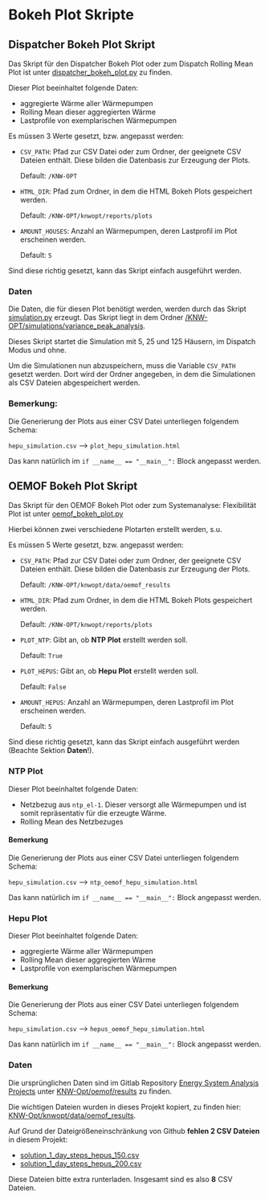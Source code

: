 # Bokeh Plot Skripte

## Dispatcher Bokeh Plot Skript

Das Skript für den Dispatcher Bokeh Plot oder zum Dispatch Rolling Mean Plot ist unter [dispatcher_bokeh_plot.py](https://github.com/ConsolinnoEnergy/KNW-Opt/blob/main/knwopt/reports/plots/dispatcher_bokeh_plot.py) zu finden.

Dieser Plot beeinhaltet folgende Daten:
- aggregierte Wärme aller Wärmepumpen
- Rolling Mean dieser aggregierten Wärme
- Lastprofile von exemplarischen Wärmepumpen

Es müssen 3 Werte gesetzt, bzw. angepasst werden:
- `CSV_PATH`: Pfad zur CSV Datei oder zum Ordner, der geeignete CSV Dateien enthält. Diese bilden die Datenbasis zur Erzeugung der Plots.
  
  Default: `/KNW-OPT`
- `HTML_DIR`: Pfad zum Ordner, in dem die HTML Bokeh Plots gespeichert werden. 
  
  Default: `/KNW-OPT/knwopt/reports/plots`
- `AMOUNT_HOUSES`: Anzahl an Wärmepumpen, deren Lastprofil im Plot erscheinen werden.
  
  Default: `5`

Sind diese richtig gesetzt, kann das Skript einfach ausgeführt werden.

### Daten

Die Daten, die für diesen Plot benötigt werden, werden durch das Skript [simulation.py](https://github.com/ConsolinnoEnergy/KNW-Opt/blob/main/knwopt/simulations/variance_peak_analysis/simulation.py) erzeugt. Das Skript liegt in dem Ordner [/KNW-OPT/simulations/variance_peak_analysis](https://github.com/ConsolinnoEnergy/KNW-Opt/blob/main/knwopt/simulations/variance_peak_analysis).

Dieses Skript startet die Simulation mit 5, 25 und 125 Häusern, im Dispatch Modus und ohne.

Um die Simulationen nun abzuspeichern, muss die Variable `CSV_PATH` gesetzt werden. Dort wird der Ordner angegeben, in dem die Simulationen als CSV Dateien abgespeichert werden.

### Bemerkung:

Die Generierung der Plots aus einer CSV Datei unterliegen folgendem Schema:

`hepu_simulation.csv` --> `plot_hepu_simulation.html`

Das kann natürlich im `if __name__ == "__main__":` Block angepasst werden.

## OEMOF Bokeh Plot Skript

Das Skript für den OEMOF Bokeh Plot oder zum Systemanalyse: Flexibilität Plot ist unter [oemof_bokeh_plot.py](https://github.com/ConsolinnoEnergy/KNW-Opt/blob/main/knwopt/reports/plots/oemof_bokeh_plot.py)

Hierbei können zwei verschiedene Plotarten erstellt werden, s.u.

Es müssen 5 Werte gesetzt, bzw. angepasst werden:

- `CSV_PATH`: Pfad zur CSV Datei oder zum Ordner, der geeignete CSV Dateien enthält. Diese bilden die Datenbasis zur Erzeugung der Plots.
  
  Default: `/KNW-OPT/knwopt/data/oemof_results`
- `HTML_DIR`: Pfad zum Ordner, in dem die HTML Bokeh Plots gespeichert werden. 
  
  Default: `/KNW-OPT/knwopt/reports/plots`
- `PLOT_NTP`: Gibt an, ob __NTP Plot__ erstellt werden soll.

  Default: `True`
- `PLOT_HEPUS`: Gibt an, ob __Hepu Plot__ erstellt werden soll.

  Default: `False`
- `AMOUNT_HEPUS`: Anzahl an Wärmepumpen, deren Lastprofil im Plot erscheinen werden.
  
  Default: `5`

Sind diese richtig gesetzt, kann das Skript einfach ausgeführt werden (Beachte Sektion __Daten__!).

### __NTP Plot__

Dieser Plot beeinhaltet folgende Daten:
- Netzbezug aus `ntp_el-1`. Dieser versorgt alle Wärmepumpen und ist somit repräsentativ für die erzeugte Wärme.
- Rolling Mean des Netzbezuges

#### Bemerkung

Die Generierung der Plots aus einer CSV Datei unterliegen folgendem Schema:

`hepu_simulation.csv` --> `ntp_oemof_hepu_simulation.html`

Das kann natürlich im `if __name__ == "__main__":` Block angepasst werden.

### __Hepu Plot__

Dieser Plot beeinhaltet folgende Daten:

- aggregierte Wärme aller Wärmepumpen
- Rolling Mean dieser aggregierten Wärme
- Lastprofile von exemplarischen Wärmepumpen

#### Bemerkung

Die Generierung der Plots aus einer CSV Datei unterliegen folgendem Schema:

`hepu_simulation.csv` --> `hepus_oemof_hepu_simulation.html`

Das kann natürlich im `if __name__ == "__main__":` Block angepasst werden.

### Daten

Die ursprünglichen Daten sind im Gitlab Repository [Energy System Analysis Projects](https://gitlab.consolinno-it.de/flexa/energy-system-analysis/energy-system-analysis-projects) unter [KNW-Opt/oemof/results](https://gitlab.consolinno-it.de/flexa/energy-system-analysis/energy-system-analysis-projects/-/tree/master/KNW-Opt/oemof/results) zu finden.

Die wichtigen Dateien wurden in dieses Projekt kopiert, zu finden hier: [KNW-Opt/knwopt/data/oemof_results](https://github.com/ConsolinnoEnergy/KNW-Opt/tree/main/knwopt/data/oemof_results).

Auf Grund der Dateigrößeneinschränkung von Github __fehlen 2 CSV Dateien__ in diesem Projekt:
- [solution_1_day_steps_hepus_150.csv](https://gitlab.consolinno-it.de/flexa/energy-system-analysis/energy-system-analysis-projects/-/blob/master/KNW-Opt/oemof/results/solution_1_day_steps_hepus_150.csv)
- [solution_1_day_steps_hepus_200.csv](https://gitlab.consolinno-it.de/flexa/energy-system-analysis/energy-system-analysis-projects/-/blob/master/KNW-Opt/oemof/results/solution_1_day_steps_hepus_200.csv)

Diese Dateien bitte extra runterladen. Insgesamt sind es also __8__ CSV Dateien.